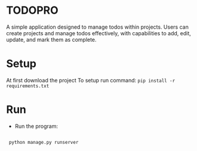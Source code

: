 # TODOPRO
A simple application designed to manage todos within projects. Users can create projects and manage todos effectively, with capabilities to add, edit, update, and mark them as complete.
# Setup
At first download the project
To setup run command: `pip install -r requirements.txt`

# Run

- Run the program:
  ```bash
 ` python manage.py runserver`
